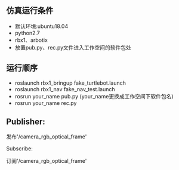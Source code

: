 仿真运行条件
------------
* 默认环境:ubuntu18.04
* python2.7
* rbx1、arbotix
* 放置pub.py、rec.py文件进入工作空间的软件包处

运行顺序
------------
* roslaunch rbx1_bringup fake_turtlebot.launch
* roslaunch rbx1_nav fake_nav_test.launch 
* rosrun your_name pub.py (your_name更换成工作空间下软件包名)
* rosrun your_name rec.py

Publisher:
------------
发布'/camera_rgb_optical_frame'

Subscribe:

订阅'/camera_rgb_optical_frame'


